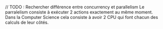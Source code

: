 // TODO : Rechercher différence entre concurrency et parallelism
Le parralelism consiste à exécuter 2 actions exactement au même moment.
Dans la Computer Science cela consiste à avoir 2 CPU qui font chacun des calculs de leur côtés.
